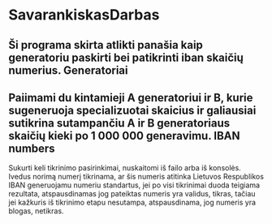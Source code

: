 # SavarankiskasDarbas
Ši programa skirta atlikti panašia kaip generatoriu paskirti bei patikrinti iban skaičių numerius.
Generatoriai
------------
Paiimami du kintamieji A generatoriui ir B, kurie sugeneruoja specializuotai skaicius ir galiausiai sutikrina sutampančiu A ir B generatoriaus skaičių kieki po 1 000 000 generavimu.
IBAN numbers
------------
Sukurti keli tikrinimo pasirinkimai, nuskaitomi iš failo arba iš konsolės.
Ivedus norimą numerį tikrinama, ar šis numeris atitinka Lietuvos Respublikos IBAN generuojamu numeriu standartus, jei po visi tikrinimai duoda teigiama rezultata, atspausdinamas jog pateiktas numeris yra validus, tikras, tačiau jei kažkuris iš tikrinimo etapu nesutampa, atspausdinama, jog numeris yra blogas, netikras.
